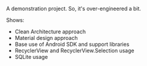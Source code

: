 A demonstration project. 
So, it's over-engineered a bit.

Shows:
* Clean Architecture approach
* Material design approach
* Base use of Android SDK and support libraries
* RecyclerView and RecyclerView.Selection usage
* SQLite usage
